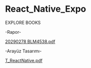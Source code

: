 # React_Native_Expo

EXPLORE BOOKS

-Rapor-

[20290278 BLM4538.pdf](https://github.com/tugba0278/explore_books_reactNative_expo/files/15295529/20290278.BLM4538.pdf)


-Arayüz Tasarımı-

[T_ReactNative.pdf](https://github.com/user-attachments/files/15803653/T_ReactNative.pdf)
